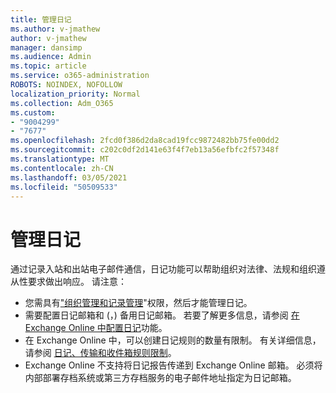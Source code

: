 ```yaml
---
title: 管理日记
ms.author: v-jmathew
author: v-jmathew
manager: dansimp
ms.audience: Admin
ms.topic: article
ms.service: o365-administration
ROBOTS: NOINDEX, NOFOLLOW
localization_priority: Normal
ms.collection: Adm_O365
ms.custom:
- "9004299"
- "7677"
ms.openlocfilehash: 2fcd0f386d2da8cad19fcc9872482bb75fe00dd2
ms.sourcegitcommit: c202c0df2d141e63f4f7eb13a56efbfc2f57348f
ms.translationtype: MT
ms.contentlocale: zh-CN
ms.lasthandoff: 03/05/2021
ms.locfileid: "50509533"
---
```

# <a name="manage-journaling"></a>管理日记

通过记录入站和出站电子邮件通信，日记功能可以帮助组织对法律、法规和组织遵从性要求做出响应。 请注意：

* 您需具有["组织管理和](https://go.microsoft.com/fwlink/?linkid=2115259)[记录管理](https://go.microsoft.com/fwlink/?linkid=2115469)"权限，然后才能管理日记。
* 需要配置日记邮箱和 (，) 备用日记邮箱。 若要了解更多信息，请参阅 [在 Exchange Online 中配置日记](https://go.microsoft.com/fwlink/?linkid=2115260)功能。
* 在 Exchange Online 中，可以创建日记规则的数量有限制。 有关详细信息，请参阅 [日记、传输和收件箱规则限制](https://go.microsoft.com/fwlink/?linkid=2115261)。
* Exchange Online 不支持将日记报告传递到 Exchange Online 邮箱。 必须将内部部署存档系统或第三方存档服务的电子邮件地址指定为日记邮箱。
